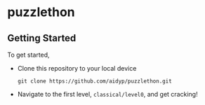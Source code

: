 # puzzlethon

## Getting Started

To get started,

* Clone this repository to your local device

  ```
  git clone https://github.com/aidyp/puzzlethon.git
  ```

* Navigate to the first level, `classical/level0`, and get cracking!